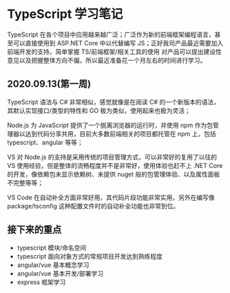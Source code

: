 # TypeScript 学习笔记
TypeScript 在各个项目中应用越来越广泛；广泛作为新的前端框架编程语言，甚至可以直接使用到 ASP.NET Core 中以代替编写 JS；正好我司产品最近需要加入前端开发的支持，简单掌握 TS/前端框架/相关工具的使用 对产品可以提出建设性意见以及把握整体方向不偏，所以最近准备花一个月左右的时间进行学习。

## 2020.09.13(第一周)
TypeScript 语法与 C# 非常相似，感觉就像是在阅读 C# 的一个新版本的语法，其默认实现接口/类型的特性和 GO 极为类似，使用起来也极为灵活；  

Node.js 为 JavaScript 提供了一个脱离浏览器的运行时，并使用 npm 作为包管理器以达到代码分享共用，目前大多数前端相关的项目都托管在 npm 上，包括 typescript、angular 等等；  

VS 对 Node.js 的支持是采用传统的项目管理方式，可以非常好的复用了以往的 VS 使用经验，但是整体的流畅程度并不是非常好，使用体验也赶不上 .NET Core 的开发，像依赖包未显示依赖树、未提供 nuget 般的包管理体验、以及属性面板不完整等等；  

VS Code 在自动补全方面非常好用，其代码片段功能非常实用，另外在编写像 package/tsconfig 这种配置文件时的自动补全功能也非常到位。

## 接下来的重点
* typescript 模块/命名空间
* typescript 面向对象方式的常规项目开发达到熟练程度
* angular/vue 基本概念学习
* angular/vue 基本开发/部署学习
* express 框架学习
